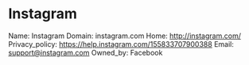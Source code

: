 
# Instagram

Name: Instagram
Domain: instagram.com
Home: http://instagram.com/
Privacy_policy: https://help.instagram.com/155833707900388
Email: support@instagram.com
Owned_by: Facebook
